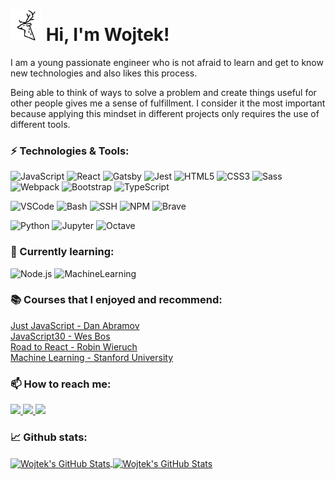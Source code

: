 # <img width=50 src="https://github.com/wszczawinski/wszczawinski.github.io/blob/master/src/img/deer_logo.png" /> Hi, I'm Wojtek!

I am a young passionate engineer who is not afraid to learn and get to know new technologies and also likes this process.

Being able to think of ways to solve a problem and create things useful for other people gives me a sense of fulfillment. I consider it the most important because applying this mindset in different projects only requires the use of different tools.

### ⚡ Technologies & Tools:

![JavaScript](https://img.shields.io/badge/-JavaScript%20ES6+-F7DF1E?style=flat&logo=javascript&logoColor=ffffff)
![React](https://img.shields.io/badge/-React-61DAFB?style=flat&logo=react&logoColor=ffffff)
![Gatsby](https://img.shields.io/badge/-Gatsby-663399?style=flat&logo=gatsby&logoColor=ffffff)
![Jest](https://img.shields.io/badge/-Jest-C21325?style=flat&logo=jest&logoColor=ffffff)
![HTML5](https://img.shields.io/badge/-HTML5-e34f26?style=flat&logo=HTML5&logoColor=ffffff)
![CSS3](https://img.shields.io/badge/-CSS3-1572B6?style=flat&logo=CSS3&logoColor=ffffff)
![Sass](https://img.shields.io/badge/-Sass-cc6699?style=flat&logo=sass&logoColor=ffffff)
![Webpack](https://img.shields.io/badge/-Webpack-8DD6F9?style=flat&logo=webpack&logoColor=ffffff)
![Bootstrap](https://img.shields.io/badge/-Bootstrap-563D7C?style=flat&logo=bootstrap&logoColor=ffffff)
![TypeScript](https://img.shields.io/badge/-TypeScript-007ACC?style=flat&logo=typescript&logoColor=ffffff)

![VSCode](https://img.shields.io/badge/-VS%20Code-007acc?style=flat&logo=visual-studio-code&logoColor=ffffff)
![Bash](https://img.shields.io/badge/-Bash-4EAA25?style=flat&logo=gnu-bash&logoColor=ffffff)
![SSH](https://img.shields.io/badge/-SSH-5391FE?style=flat&logo=powershell&logoColor=ffffff)
![NPM](https://img.shields.io/badge/-NPM-CB3837?style=flat&logo=npm&logoColor=ffffff)
![Brave](https://img.shields.io/badge/-Brave-fb542b?style=flat&logo=brave&logoColor=ffffff)

![Python](https://img.shields.io/badge/-Python-3776AB?style=flat&logo=python&logoColor=ffffff)
![Jupyter](https://img.shields.io/badge/-Jupyter-F37626?style=flat&logo=jupyter&logoColor=ffffff)
![Octave](https://img.shields.io/badge/-Octave-0790C0?style=flat&logo=octave&logoColor=ffffff)

### 🌱 Currently learning:

![Node.js](https://img.shields.io/badge/-Node.js-339933?style=flat&logo=node.js&logoColor=ffffff)
![MachineLearning](https://img.shields.io/badge/-🤖MachineLearning-0790C0?style=flat) 
<!-- ![Django](https://img.shields.io/badge/-Django-092E20?style=flat&logo=django&logoColor=ffffff) -->

### 📚 Courses that I enjoyed and recommend:

<a href="https://justjavascript.com/" target="blank">Just JavaScript - Dan Abramov</a> <br/>
<a href="https://javascript30.com/" target="blank">JavaScript30 - Wes Bos</a> <br/>
<a href="https://www.roadtoreact.com/" target="blank">Road to React - Robin Wieruch</a> <br/>
<a href="https://www.coursera.org/learn/machine-learning" target="blank">Machine Learning - Stanford University</a>

### 📫 How to reach me:

<a href="https://www.linkedin.com/in/wszczawinski" targer="blank">
  <img src="https://img.shields.io/badge/-LinkedIn-success?style=flat&logo=linkedin&logoColor=ffffff" />
</a>
<a href="mailto:szczawinski.wojtek@gmail.com">
  <img src="https://img.shields.io/badge/-Mail-success?style=flat&logo=gmail&logoColor=ffffff" />
</a>
<a href="https://wojtekszczawinski.site/">
  <img src="https://img.shields.io/badge/-Website-success?style=flat&logo=brave&logoColor=ffffff" />
</a>

### 📈 Github stats:

<a href="">
  <img align="center" src="https://github-readme-stats.vercel.app/api?username=wszczawinski&hide=stars&count_private=true&show_icons=true&icon_color=28a745&line_height=34" alt="Wojtek's GitHub Stats" />
</a>

<a href="">
  <img align="center" src="https://github-readme-stats.vercel.app/api/top-langs/?username=wszczawinski&hide=jupyter%20notebook&hide_title=True&line_height=27" alt="Wojtek's GitHub Stats" />
</a>

<!--
- 🔭 I’m currently working on ...
- 🌱 I’m currently learning ...
- 👯 I’m looking to collaborate on ...
- 🤔 I’m looking for help with ...
- 💬 Ask me about ...
- 📫 How to reach me: ...
- 😄 Pronouns: ...
- ⚡ Fun fact: ...
-->
